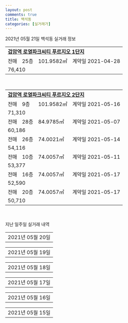 ```yaml
---
layout: post
comments: true
title: 백석동
categories: [실거래가]
---
```


2021년 05월 21일 백석동 실거래 정보

<table>
  <tr>
    <td colspan="4" style="font-weight: bold;"><a href="https://search.naver.com/search.naver?query=검암역 로열파크씨티 푸르지오 1단지">검암역 로열파크씨티 푸르지오 1단지</a></td>
  </tr>
    
  <tr>
    <td>전매</td>
    <td>25층</td>
    <td>101.9582㎡</td>
    <td>계약일 2021-04-28</td>
  </tr>
  <tr>
    <td colspan="4">76,410</td>
  </tr>
    
</table>
<br>
<table>
  <tr>
    <td colspan="4" style="font-weight: bold;"><a href="https://search.naver.com/search.naver?query=검암역 로열파크씨티 푸르지오 2단지">검암역 로열파크씨티 푸르지오 2단지</a></td>
  </tr>
    
  <tr>
    <td>전매</td>
    <td>9층</td>
    <td>101.9582㎡</td>
    <td>계약일 2021-05-16</td>
  </tr>
  <tr>
    <td colspan="4">71,310</td>
  </tr>
    
  <tr>
    <td>전매</td>
    <td>28층</td>
    <td>84.9785㎡</td>
    <td>계약일 2021-05-07</td>
  </tr>
  <tr>
    <td colspan="4">60,186</td>
  </tr>
    
  <tr>
    <td>전매</td>
    <td>26층</td>
    <td>74.0021㎡</td>
    <td>계약일 2021-05-14</td>
  </tr>
  <tr>
    <td colspan="4">54,116</td>
  </tr>
    
  <tr>
    <td>전매</td>
    <td>10층</td>
    <td>74.0057㎡</td>
    <td>계약일 2021-05-11</td>
  </tr>
  <tr>
    <td colspan="4">53,377</td>
  </tr>
    
  <tr>
    <td>전매</td>
    <td>16층</td>
    <td>74.0057㎡</td>
    <td>계약일 2021-05-17</td>
  </tr>
  <tr>
    <td colspan="4">52,590</td>
  </tr>
    
  <tr>
    <td>전매</td>
    <td>20층</td>
    <td>74.0057㎡</td>
    <td>계약일 2021-05-17</td>
  </tr>
  <tr>
    <td colspan="4">50,710</td>
  </tr>
    
</table>
    
<div style="margin-top: 50px; margin-bottom: 13px">지난 일주일 실거래 내역</div>

  <table style="width: 100%; margin-bottom: 1px">
      <tr class="header">
        <td>2021년 05월 20일</td>
      </tr>
      <tr class="child" style="display: none">
        <td>
            
        <table>
          <tr>
            <td colspan="4" style="font-weight: bold;"><a href="https://search.naver.com/search.naver?query=실거래정보없음">실거래정보없음</a></td>
          </tr>

        </table>
    
        </td>
      </tr>
  </table>
    
  <table style="width: 100%; margin-bottom: 1px">
      <tr class="header">
        <td>2021년 05월 19일</td>
      </tr>
      <tr class="child" style="display: none">
        <td>
            
        <table>
          <tr>
            <td colspan="4" style="font-weight: bold;"><a href="https://search.naver.com/search.naver?query=검암역 로열파크씨티 푸르지오 1단지">검암역 로열파크씨티 푸르지오 1단지</a></td>
          </tr>

          <tr>
            <td>전매</td>
            <td>21층</td>
            <td>84.9785㎡</td>
            <td>계약일 2021-05-06</td>
          </tr>
          <tr>
            <td colspan="4">57,420</td>
          </tr>
    
          <tr>
            <td>전매</td>
            <td>6층</td>
            <td>84.942㎡</td>
            <td>계약일 2021-05-17</td>
          </tr>
          <tr>
            <td colspan="4">57,100</td>
          </tr>
    
          <tr>
            <td>전매</td>
            <td>10층</td>
            <td>59.8599㎡</td>
            <td>계약일 2021-05-13</td>
          </tr>
          <tr>
            <td colspan="4">45,650</td>
          </tr>
    
        </table>
        <table style="margin-top: 5px">
          <tr>
            <td colspan="4" style="font-weight: bold;"><a href="https://search.naver.com/search.naver?query=검암역 로열파크씨티 푸르지오 2단지">검암역 로열파크씨티 푸르지오 2단지</a></td>
          </tr>
    
          <tr>
            <td>전매</td>
            <td>21층</td>
            <td>112.0821㎡</td>
            <td>계약일 2021-05-08</td>
          </tr>
          <tr>
            <td colspan="4">62,279</td>
          </tr>
    
          <tr>
            <td>전매</td>
            <td>24층</td>
            <td>84.9785㎡</td>
            <td>계약일 2021-05-13</td>
          </tr>
          <tr>
            <td colspan="4">59,370</td>
          </tr>
    
          <tr>
            <td>전매</td>
            <td>12층</td>
            <td>59.8599㎡</td>
            <td>계약일 2021-05-04</td>
          </tr>
          <tr>
            <td colspan="4">46,120</td>
          </tr>
    
        </table>
    
        </td>
      </tr>
  </table>
    
  <table style="width: 100%; margin-bottom: 1px">
      <tr class="header">
        <td>2021년 05월 18일</td>
      </tr>
      <tr class="child" style="display: none">
        <td>
            
        <table>
          <tr>
            <td colspan="4" style="font-weight: bold;"><a href="https://search.naver.com/search.naver?query=검암역 로열파크씨티 푸르지오 1단지">검암역 로열파크씨티 푸르지오 1단지</a></td>
          </tr>

          <tr>
            <td>전매</td>
            <td>18층</td>
            <td>84.9144㎡</td>
            <td>계약일 2021-05-01</td>
          </tr>
          <tr>
            <td colspan="4">58,740</td>
          </tr>
    
          <tr>
            <td>전매</td>
            <td>14층</td>
            <td>84.9785㎡</td>
            <td>계약일 2021-05-10</td>
          </tr>
          <tr>
            <td colspan="4">57,100</td>
          </tr>
    
          <tr>
            <td>전매</td>
            <td>8층</td>
            <td>84.942㎡</td>
            <td>계약일 2021-05-10</td>
          </tr>
          <tr>
            <td colspan="4">56,100</td>
          </tr>
    
          <tr>
            <td>전매</td>
            <td>14층</td>
            <td>74.0021㎡</td>
            <td>계약일 2021-05-14</td>
          </tr>
          <tr>
            <td colspan="4">51,470</td>
          </tr>
    
        </table>
        <table style="margin-top: 5px">
          <tr>
            <td colspan="4" style="font-weight: bold;"><a href="https://search.naver.com/search.naver?query=검암역 로열파크씨티 푸르지오 2단지">검암역 로열파크씨티 푸르지오 2단지</a></td>
          </tr>
    
          <tr>
            <td>전매</td>
            <td>17층</td>
            <td>101.9582㎡</td>
            <td>계약일 2021-05-08</td>
          </tr>
          <tr>
            <td colspan="4">73,608</td>
          </tr>
    
          <tr>
            <td>전매</td>
            <td>11층</td>
            <td>84.9785㎡</td>
            <td>계약일 2021-05-11</td>
          </tr>
          <tr>
            <td colspan="4">59,590</td>
          </tr>
    
          <tr>
            <td>전매</td>
            <td>14층</td>
            <td>84.9144㎡</td>
            <td>계약일 2021-05-15</td>
          </tr>
          <tr>
            <td colspan="4">59,410</td>
          </tr>
    
          <tr>
            <td>전매</td>
            <td>30층</td>
            <td>59.8599㎡</td>
            <td>계약일 2021-04-23</td>
          </tr>
          <tr>
            <td colspan="4">48,230</td>
          </tr>
    
        </table>
    
        </td>
      </tr>
  </table>
    
  <table style="width: 100%; margin-bottom: 1px">
      <tr class="header">
        <td>2021년 05월 17일</td>
      </tr>
      <tr class="child" style="display: none">
        <td>
            
        <table>
          <tr>
            <td colspan="4" style="font-weight: bold;"><a href="https://search.naver.com/search.naver?query=실거래정보없음">실거래정보없음</a></td>
          </tr>

        </table>
    
        </td>
      </tr>
  </table>
    
  <table style="width: 100%; margin-bottom: 1px">
      <tr class="header">
        <td>2021년 05월 16일</td>
      </tr>
      <tr class="child" style="display: none">
        <td>
            
        <table>
          <tr>
            <td colspan="4" style="font-weight: bold;"><a href="https://search.naver.com/search.naver?query=실거래정보없음">실거래정보없음</a></td>
          </tr>

        </table>
    
        </td>
      </tr>
  </table>
    
  <table style="width: 100%; margin-bottom: 1px">
      <tr class="header">
        <td>2021년 05월 15일</td>
      </tr>
      <tr class="child" style="display: none">
        <td>
            
        <table>
          <tr>
            <td colspan="4" style="font-weight: bold;"><a href="https://search.naver.com/search.naver?query=실거래정보없음">실거래정보없음</a></td>
          </tr>

        </table>
    
        </td>
      </tr>
  </table>
    

